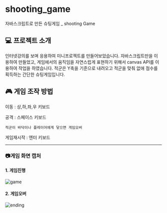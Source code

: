 # shooting_game
자바스크립트로 만든 슈팅게임 _ shooting Game


## :computer: 프로젝트 소개
인터넷강의를 보며 응용하여 미니프로젝트를 만들어보았습니다.
자바스크립트만을 이용하여 만들었고, 게임에서의 움직임을 자연스럽게 표현하기 위해서 canvas API를 이용하여 작업을 하였습니다.
적군은 Y축을 기준으로 내려오고 적군을 맞춰 없애 점수를 획득하는 간단한 슈팅게임입니다.


## :video_game: 게임 조작 방법
이동 : 상,하,좌,우 키보드

공격 : 스페이스 키보드

`적군이 바닥이나 플레이어에게 닿으면 게임오버`

게임재시작 : 엔터 키보드


---

### :camera:게임 화면 캡처
 

#### 1. 게임진행
 ![game](https://github.com/sub2nee/shooting_game/assets/121946266/3d4d629d-581d-48c4-937b-1e45fdc5a096)
 
 
 
 #### 2. 게임오버
 ![ending](https://github.com/sub2nee/shooting_game/assets/121946266/1ff3602d-4a6f-4015-917d-d51268f8c4ca)
 
 
 
 
